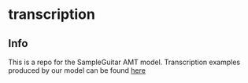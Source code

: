 # transcription
## Info
This is a repo for the SampleGuitar AMT model. Transcription examples produced by our model can be found [here](https://sampleguitar.github.io/)
